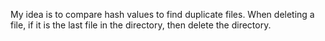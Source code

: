My idea is to compare hash values to find duplicate files. When deleting a file, if it is the last file in the
directory, then delete the directory.
